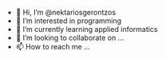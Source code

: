 - 👋 Hi, I’m @nektariosgerontzos
- 👀 I’m interested in programming
- 🌱 I’m currently learning applied informatics
- 💞️ I’m looking to collaborate on ...
- 📫 How to reach me ...

<!---
nektariosgerontzos/nektariosgerontzos is a ✨ special ✨ repository because its `README.md` (this file) appears on your GitHub profile.
You can click the Preview link to take a look at your changes.
--->
